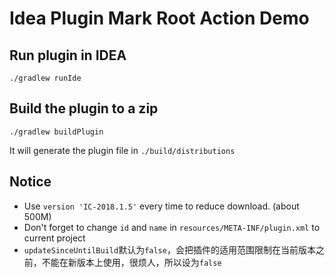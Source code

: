 Idea Plugin Mark Root Action Demo
=================================

Run plugin in IDEA
------------------

```
./gradlew runIde
```

Build the plugin to a zip
-------------------------

```
./gradlew buildPlugin
```

It will generate the plugin file in `./build/distributions`

Notice
-------

- Use `version 'IC-2018.1.5'` every time to reduce download. (about 500M)
- Don't forget to change `id` and `name` in `resources/META-INF/plugin.xml` to current project
- `updateSinceUntilBuild`默认为`false`，会把插件的适用范围限制在当前版本之前，不能在新版本上使用，很烦人，所以设为`false`
